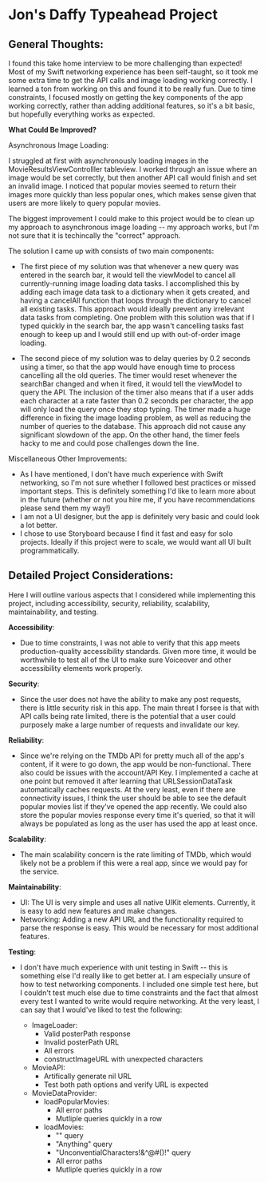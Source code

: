 # Jon's Daffy Typeahead Project

## General Thoughts:

I found this take home interview to be more challenging than expected! Most of my Swift networking experience has been self-taught, so it took me some extra time to get the API calls and image loading working correctly. I learned a ton from working on this and found it to be really fun. Due to time constraints, I focused mostly on getting the key components of the app working correctly, rather than adding additional features, so it's a bit basic, but hopefully everything works as expected.

**What Could Be Improved?**

Asynchronous Image Loading:

I struggled at first with asynchronously loading images in the MovieResultsViewControlller tableview. I worked through an issue where an image would be set correctly, but then another API call would finish and set an invalid image. I noticed that popular movies seemed to return their images more quickly than less popular ones, which makes sense given that users are more likely to query popular movies. 

The biggest improvement I could make to this project would be to clean up my approach to asynchronous image loading -- my approach works, but I'm not sure that it is techincally the "correct" approach. 

The solution I came up with consists of two main components:

- The first piece of my solution was that whenever a new query was entered in the search bar, it would tell the viewModel to cancel all currently-running image loading data tasks. I accomplished this by adding each image data task to a dictionary when it gets created, and having a cancelAll function that loops through the dictionary to cancel all existing tasks. This approach would ideally prevent any irrelevant data tasks from completing. One problem with this solution was that if I typed quickly in the search bar, the app wasn't cancelling tasks fast enough to keep up and I would still end up with out-of-order image loading. 

- The second piece of my solution was to delay queries by 0.2 seconds using a timer, so that the app would have enough time to process cancelling all the old queries. The timer would reset whenever the searchBar changed and when it fired, it would tell the viewModel to query the API. The inclusion of the timer also means that if a user adds each character at a rate faster than 0.2 seconds per character, the app will only load the query once they stop typing. The timer made a huge difference in fixing the image loading problem, as well as reducing the number of queries to the database. This approach did not cause any significant slowdown of the app. On the other hand, the timer feels hacky to me and could pose challenges down the line. 

Miscellaneous Other Improvements:

- As I have mentioned, I don't have much experience with Swift networking, so I'm not sure whether I followed best practices or missed important steps. This is definitely something I'd like to learn more about in the future (whether or not you hire me, if you have recommendations please send them my way!)
- I am not a UI designer, but the app is definitely very basic and could look a lot better. 
- I chose to use Storyboard because I find it fast and easy for solo projects. Ideally if this project were to scale, we would want all UI built programmatically. 

## Detailed Project Considerations:

Here I will outline various aspects that I considered while implementing this project, including accessibility, security, reliability, scalability, maintainability, and testing.

**Accessibility**:
- Due to time constraints, I was not able to verify that this app meets production-quality accessibility standards. Given more time, it would be worthwhile to test all of the UI to make sure Voiceover and other accessibility elements work properly.

**Security**: 
- Since the user does not have the ability to make any post requests, there is little security risk in this app. The main threat I forsee is that with API calls being rate limited, there is the potential that a user could purposely make a large number of requests and invalidate our key.

**Reliability**: 
- Since we're relying on the TMDb API for pretty much all of the app's content, if it were to go down, the app would be non-functional. There also could be issues with the account/API Key. I implemented a cache at one point but removed it after learning that URLSessionDataTask automatically caches requests. At the very least, even if there are connectivity issues, I think the user should be able to see the default popular movies list if they've opened the app recently. We could also store the popular movies response every time it's queried, so that it will always be populated as long as the user has used the app at least once.

**Scalability**: 
- The main scalability concern is the rate limiting of TMDb, which would likely not be a problem if this were a real app, since we would pay for the service. 

**Maintainability**:
- UI: The UI is very simple and uses all native UIKit elements. Currently, it is easy to add new features and make changes. 
- Networking: Adding a new API URL and the functionality required to parse the response is easy. This would be necessary for most additional features. 

**Testing**: 
- I don't have much experience with unit testing in Swift -- this is something else I'd really like to get better at. I am especially unsure of how to test networking components. I included one simple test here, but I couldn't test much else due to time constraints and the fact that almost every test I wanted to write would require networking. At the very least, I can say that I would've liked to test the following:
    
    - ImageLoader: 
        - Valid posterPath response
        - Invalid posterPath URL
        - All errors
        - constructImageURL with unexpected characters 
    - MovieAPI:
        - Artifically generate nil URL
        - Test both path options and verify URL is expected
    - MovieDataProvider:  
        - loadPopularMovies:
            - All error paths
            - Mutliple queries quickly in a row
        - loadMovies: 
            - "" query
            - "Anything" query
            - "UnconventialCharacters!&^@#()!" query
            - All error paths
            - Mutliple queries quickly in a row
